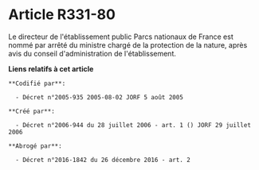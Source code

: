 # Article R331-80

Le directeur de l'établissement public Parcs nationaux de France est nommé par arrêté du ministre chargé de la protection de
la nature, après avis du conseil d'administration de l'établissement.

**Liens relatifs à cet article**

	**Codifié par**:

	  - Décret n°2005-935 2005-08-02 JORF 5 août 2005

	**Créé par**:

	  - Décret n°2006-944 du 28 juillet 2006 - art. 1 () JORF 29 juillet 2006

	**Abrogé par**:

	  - Décret n°2016-1842 du 26 décembre 2016 - art. 2
